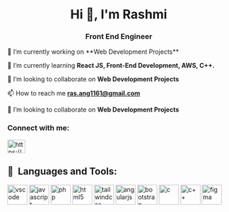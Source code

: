 <h1 align="center">Hi 👋, I'm Rashmi</h1>
<h3 align="center">Front End Engineer</h3>
🔭 I’m currently working on **Web Development Projects**

🌱 I’m currently learning **React JS, Front-End Development, AWS, C++.**

👯 I’m looking to collaborate on **Web Development Projects**

📫 How to reach me **ras.ang1161@gmail.com**

👯 I’m looking to collaborate on **Web Development Projects**

<h3 align="left">Connect with me:</h3>
<p align="left">


<a href="https://www.linkedin.com/in/rashmi-angane/" target="blank"><img align="center" src="https://raw.githubusercontent.com/rahuldkjain/github-profile-readme-generator/master/src/images/icons/Social/linked-in-alt.svg" alt="https://www.linkedin.com/in/rashmi-angane/" height="30" width="40" /></a>
          

</p>
<h2> 🚀 &nbsp;Languages and Tools:</h2>
<p align="left">
<img src="https://cdn.jsdelivr.net/gh/devicons/devicon/icons/vscode/vscode-original.svg" alt="vscode" width="45" height="45"/>
<img src="https://cdn.jsdelivr.net/gh/devicons/devicon/icons/javascript/javascript-original.svg"  alt="javascript" width="45" height="45"/>
          
<img src="https://cdn.jsdelivr.net/gh/devicons/devicon/icons/php/php-original.svg" alt="php" width="45" height="45"/>
<img src="https://cdn.jsdelivr.net/gh/devicons/devicon/icons/html5/html5-original-wordmark.svg" alt="html5" width="45" height="45" />
          
<img src="https://cdn.jsdelivr.net/gh/devicons/devicon/icons/tailwindcss/tailwindcss-plain.svg" alt="tailwindcss" width="45" height="45" />
<img src="https://cdn.jsdelivr.net/gh/devicons/devicon/icons/angularjs/angularjs-original.svg" alt="angularjs" width="45" height="45"/>
<img src="https://cdn.jsdelivr.net/gh/devicons/devicon/icons/bootstrap/bootstrap-plain-wordmark.svg" alt="bootstrap" width="45" height="45" />
<img src="https://cdn.jsdelivr.net/gh/devicons/devicon/icons/c/c-original.svg" alt="c" width="45" height="45"/>
<img src="https://cdn.jsdelivr.net/gh/devicons/devicon/icons/cplusplus/cplusplus-original.svg" alt="c++" width="45" height="45" />
<img src="https://cdn.jsdelivr.net/gh/devicons/devicon/icons/figma/figma-original.svg" alt="figma" width="45" height="45" />

 
          
     
                   
          
</p>

